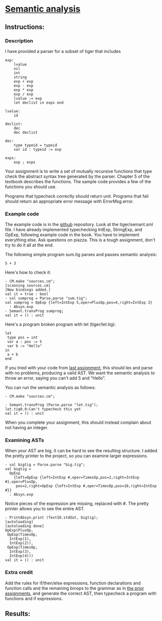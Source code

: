 # [Semantic analysis](http://ccom.uprrp.edu/~humberto/pages/teaching/compilers2017/semantic.html)

## Instructions:

### Description

I have provided a parser for a subset of tiger that includes

```
exp:
    lvalue
    nil
    int
    string
    exp + exp
    exp - exp
    exp * exp
    exp / exp
    lvalue := exp
    let declist in exps end

lvalue:
    id

declist:
    dec
    dec declist

dec: 
    type typeid = typeid
    var id : typeid := exp

exps:
    exp ; exps
```

Your assignment is to write a set of mutually recursive functions that type check the abstract syntax tree generated by the parser. Chapter 5 of the textbook describes the functions. The sample code provides a few of the functions you should use.

Programs that typecheck correctly should return unit. Programs that fail should return an appropriate error message with ErrorMsg.error.

### Example code

The example code is in the [github](https://github.com/humberto-ortiz/compilers-2017) repository. Look at the tiger/semant.sml file. I have already implemented typechecking IntExp, StringExp, and OpExp, following example code in the book. You have to implement everything else. Ask questions on piazza. This is a tough assignment, don't try to do it all at the end.

The following simple program sum.tig parses and passes semantic analysis:
```
5 + 3
```
Here's how to check it:
```
- CM.make "sources.cm";
[scanning sources.cm]
[New bindings added.]
val it = true : bool
- val sumprog = Parse.parse "sum.tig";
val sumprog = OpExp {left=IntExp 5,oper=PlusOp,pos=4,right=IntExp 3}
  : Absyn.exp
- Semant.transProg sumprog;
val it = () : unit
```
Here's a program broken program with let (tiger/let.tig):
```
let
 type pos = int
 var a : pos := 5
 var b := "Hello"
in
 a + b
end
```
If you tried with your code from [last assignment](http://ccom.uprrp.edu/~humberto/pages/teaching/compilers2017/ast.html), this should lex and parse with no problems, producing a valid AST. We want the semantic analysis to throw an error, saying you can't add 5 and "Hello".

You can run the semantic analysis as follows:
```
- CM.make "sources.cm";

- Semant.transProg (Parse.parse "let.tig");
let.tig0.0:Can't typecheck this yet
val it = () : unit
```
When you complete your assignment, this should instead complain about not having an integer.

### Examining ASTs

When your AST are big, it can be hard to see the resulting structure. I added the pretty printer to the project, so you can examine larger expressions.

```
- val bigtig = Parse.parse "big.tig";
val bigtig =
  OpExp
    {left=OpExp {left=IntExp #,oper=TimesOp,pos=2,right=IntExp #},oper=PlusOp,
     pos=2,right=OpExp {left=IntExp #,oper=TimesOp,pos=10,right=IntExp #}}
  : Absyn.exp
```
Notice pieces of the expression are missing, replaced with #. The pretty printer allows you to see the entire AST.
```
- PrintAbsyn.print (TextIO.stdOut, bigtig);
[autoloading]
[autoloading done]
OpExp(PlusOp,
 OpExp(TimesOp,
  IntExp(1),
  IntExp(2)),
 OpExp(TimesOp,
  IntExp(3),
  IntExp(4)))
val it = () : unit
```
### Extra credit

Add the rules for if/then/else expressions, function declarations and function calls and the remaining binops to the grammar as in [the prior assignments](http://ccom.uprrp.edu/~humberto/pages/teaching/compilers2017/subset.html), and generate the correct AST, then typecheck a program with functions and if expressions.

## Results: 